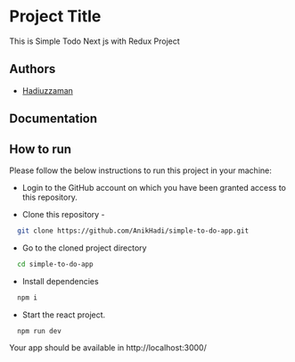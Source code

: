 # Project Title

This is Simple Todo Next js with Redux Project

## Authors

- [Hadiuzzaman](https://www.github.com/AnikHadi)

## Documentation

## How to run

Please follow the below instructions to run this project in your machine:

- Login to the GitHub account on which you have been granted access to this repository.

- Clone this repository -

```bash
  git clone https://github.com/AnikHadi/simple-to-do-app.git
```

- Go to the cloned project directory

```bash
  cd simple-to-do-app
```

- Install dependencies

```bash
  npm i
```

- Start the react project.

```bash
  npm run dev
```

Your app should be available in http://localhost:3000/
